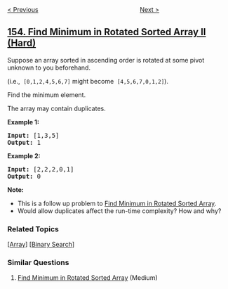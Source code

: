 <!--|This file generated by command(leetcode description); DO NOT EDIT.    |-->
<!--+----------------------------------------------------------------------+-->
<!--|@author    openset <openset.wang@gmail.com>                           |-->
<!--|@link      https://github.com/openset                                 |-->
<!--|@home      https://github.com/openset/leetcode                        |-->
<!--+----------------------------------------------------------------------+-->

[< Previous](https://github.com/openset/leetcode/tree/master/problems/find-minimum-in-rotated-sorted-array "Find Minimum in Rotated Sorted Array")
　　　　　　　　　　　　　　　　
[Next >](https://github.com/openset/leetcode/tree/master/problems/min-stack "Min Stack")

## [154. Find Minimum in Rotated Sorted Array II (Hard)](https://leetcode.com/problems/find-minimum-in-rotated-sorted-array-ii "寻找旋转排序数组中的最小值 II")

<p>Suppose an array sorted in ascending order is rotated at some pivot unknown to you beforehand.</p>

<p>(i.e., &nbsp;<code>[0,1,2,4,5,6,7]</code>&nbsp;might become &nbsp;<code>[4,5,6,7,0,1,2]</code>).</p>

<p>Find the minimum element.</p>

<p>The array may contain duplicates.</p>

<p><strong>Example 1:</strong></p>

<pre>
<strong>Input:</strong> [1,3,5]
<strong>Output:</strong> 1</pre>

<p><strong>Example 2:</strong></p>

<pre>
<strong>Input:</strong> [2,2,2,0,1]
<strong>Output:</strong> 0</pre>

<p><strong>Note:</strong></p>

<ul>
	<li>This is a follow up problem to&nbsp;<a href="https://leetcode.com/problems/find-minimum-in-rotated-sorted-array/description/">Find Minimum in Rotated Sorted Array</a>.</li>
	<li>Would allow duplicates affect the run-time complexity? How and why?</li>
</ul>

### Related Topics
  [[Array](https://github.com/openset/leetcode/tree/master/tag/array/README.md)]
  [[Binary Search](https://github.com/openset/leetcode/tree/master/tag/binary-search/README.md)]

### Similar Questions
  1. [Find Minimum in Rotated Sorted Array](https://github.com/openset/leetcode/tree/master/problems/find-minimum-in-rotated-sorted-array) (Medium)
